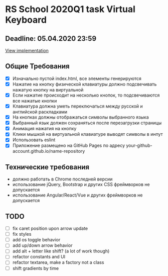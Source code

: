 # RS School 2020Q1 task Virtual Keyboard

## Deadline: 05.04.2020 23:59

[View implementation](https://kotiknalune.github.io/virtual-keyboard/)

## Общие Требования

- [x] Изначально пустой index.html, все элементы генерируются
- [x] Нажатие на кнопкy физической клавиатуры должно подсвечивать нажатую кнопку на виртуальной
- [x] Если нажатие происходит на несколько кнопок, то подсвечиваются все нажатые кнопки
- [x] Клавиатура должна уметь переключаться между русской и английской раскладками
- [x] На кнопках должны отображаться символы выбранного языка
- [x] Выбранный язык должен сохраняться после перезагрузки страницы
- [x] Анимация нажатия на кнопку
- [x] Клики мышкой на виртуальной клавиатуре выводят символы в инпут
- [x] Использовать eslint
- [x] Приложение размещено на GitHub Pages по адресу your-github-account.github.io/name-repository

## Технические требования

- должно работать в Chrome последней версии
- использование jQuery, Bootstrap и других CSS фреймворков не допускается
- использование Angular/React/Vue и других фреймворков не допускается

## TODO

- [ ] fix caret position upon arrow update
- [ ] fix styles
- [ ] add os toggle behavior
- [ ] add up/down arrow behavior
- [ ] add alt + letter like shift? (a lot of work though)
- [ ] refactor constants and UI
- [ ] refactor textarea, make a factory not a class
- [ ] shift gradients by time
